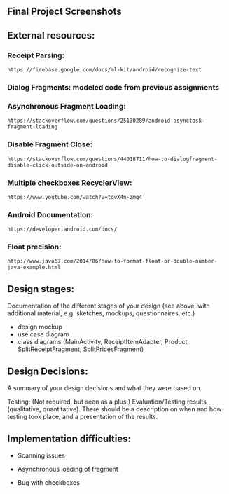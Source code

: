 ## Final Project Screenshots


## External resources:
  ### Receipt Parsing:
    https://firebase.google.com/docs/ml-kit/android/recognize-text
  ### Dialog Fragments: modeled code from previous assignments
  ### Asynchronous Fragment Loading:
    https://stackoverflow.com/questions/25130289/android-asynctask-fragment-loading
  ### Disable Fragment Close:
    https://stackoverflow.com/questions/44018711/how-to-dialogfragment-disable-click-outside-on-android
  ### Multiple checkboxes RecyclerView:
    https://www.youtube.com/watch?v=tqvX4n-zmg4
  ### Android Documentation:
    https://developer.android.com/docs/
  ### Float precision:
    http://www.java67.com/2014/06/how-to-format-float-or-double-number-java-example.html

## Design stages:
  Documentation of the different stages of your design (see above, with additional material, e.g. sketches, mockups, questionnaires, etc.)
  - design mockup
  - use case diagram
  - class diagrams (MainActivity, ReceiptItemAdapter, Product, SplitReceiptFragment, SplitPricesFragment)


## Design Decisions:
  A summary of your design decisions and what they were based on.

Testing:
  (Not required, but seen as a plus:) Evaluation/Testing results (qualitative, quantitative). There should be a description on when and how testing took place, and a presentation of the results.


## Implementation difficulties:
  - Scanning issues

  - Asynchronous loading of fragment

  - Bug with checkboxes
